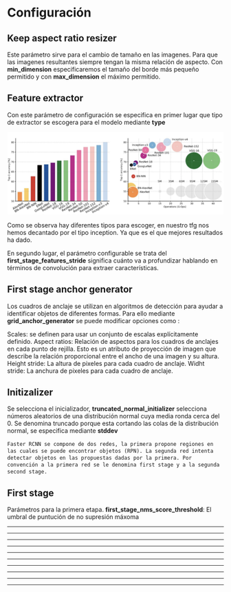 
# Configuración

Keep aspect ratio resizer
---------
Este parámetro sirve para el cambio de tamaño en las imagenes. Para que las imagenes resultantes siempre tengan la misma relación de aspecto. Con **min_dimension** especificaremos el tamaño del borde más pequeño permitido y con **max_dimension** el máximo permitido.

Feature extractor
---------
Con este parámetro de configuración se especifica en primer lugar que tipo de extractor se escogera para el modelo mediante **type**

![alt text](https://github.com/Alejandromndza/TensorFlowResearch/blob/master/comparative.png)

Como se observa hay diferentes tipos para escoger, en nuestro tfg nos hemos decantado por el tipo inception. Ya que es el que mejores resultados ha dado.

En segundo lugar, el parámetro configurable se trata del **first_stage_features_stride** significa cuánto va a profundizar hablando en términos de convolución para extraer características.

First stage anchor generator
---------
Los cuadros de anclaje se utilizan en algoritmos de detección para ayudar a identificar objetos de diferentes formas.
Para ello mediante **grid_anchor_generator** se puede modificar opciones como :

  Scales: se definen para usar un conjunto de escalas explícitamente definido.
  Aspect ratios: Relación de aspectos para los cuadros de anclajes en cada punto de rejilla. Esto es un atributo de proyección   de imagen que describe la relación proporcional entre el ancho de una imagen y su altura.
  Height stride: La altura de pixeles para cada cuadro de anclaje.
  Widht stride: La anchura de pixeles para cada cuadro de anclaje.
  
Initizalizer
---------
Se selecciona el inicializador, **truncated_normal_initializer** selecciona números aleatorios de una distribución normal cuya media ronda cerca del 0. Se denomina truncado porque esta cortando las colas de la distribución normal, se especifica mediante **stddev**

```plain
Faster RCNN se compone de dos redes, la primera propone regiones en las cuales se puede encontrar objetos (RPN). La segunda red intenta detectar objetos en las propuestas dadas por la primera. Por convención a la primera red se le denomina first stage y a la segunda second stage.
```

First stage 
---------
Parámetros para la primera etapa.
  **first_stage_nms_score_threshold**: El umbral de puntución de no supresión máxoma

---------
---------
---------
---------
---------
---------
---------
---------
---------
---------
